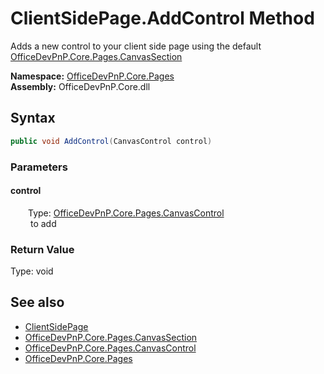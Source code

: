 # ClientSidePage.AddControl Method  
Adds a new control to your client side page using the default  [OfficeDevPnP.Core.Pages.CanvasSection](OfficeDevPnP.Core.Pages.CanvasSection.md)   

**Namespace:** [OfficeDevPnP.Core.Pages](OfficeDevPnP.Core.Pages.md)  
**Assembly:** OfficeDevPnP.Core.dll  
## Syntax
```C#
public void AddControl(CanvasControl control)
```
### Parameters
#### control  
&emsp;&emsp;Type: [OfficeDevPnP.Core.Pages.CanvasControl](OfficeDevPnP.Core.Pages.CanvasControl.md)  
&emsp;&emsp; to add  

  

### Return Value
Type: void  

## See also
- [ClientSidePage](OfficeDevPnP.Core.Pages.ClientSidePage.md) 
- [OfficeDevPnP.Core.Pages.CanvasSection](OfficeDevPnP.Core.Pages.CanvasSection.md)
- [OfficeDevPnP.Core.Pages.CanvasControl](OfficeDevPnP.Core.Pages.CanvasControl.md)
- [OfficeDevPnP.Core.Pages](OfficeDevPnP.Core.Pages.md) 
